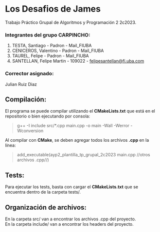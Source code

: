 # Los Desafios de James

Trabajo Práctico Grupal de Algoritmos y Programación 2 2c2023.

### Integrantes del grupo CARPINCHO:

1. TESTA, Santiago - Padron - Mail_FIUBA
2. CENICEROS, Valentino - Padron - Mail_FIUBA
3. TAUREL, Felipe - Padron - Mail_FIUBA
4. SANTELLAN, Felipe Martin - 109022 - felipesantellan@fi.uba.com

### Corrector asignado:

Julian Ruiz Diaz

## Compilación:

El programa se puede compilar utilizando el **CMakeLists.txt** que está en el repositorio o bien ejecutando por consola:

> g++ -I include src/*.cpp main.cpp -o main -Wall -Werror -Wconversion

Al compilar con **CMake**, se deben agregar todos los archivos **.cpp** en la línea:

> add_executable(ayp2_plantilla_tp_grupal_2c2023 main.cpp //otros archivos .cpp//)

## Tests:

Para ejecutar los tests, basta con cargar el **CMakeLists.txt** que se encuentra dentro de la carpeta tests/.

## Organización de archivos:

En la carpeta src/ van a encontrar los archivos .cpp del proyecto.<br>
En la carpeta include/ van a encontrar los headers del proyecto.<br>
